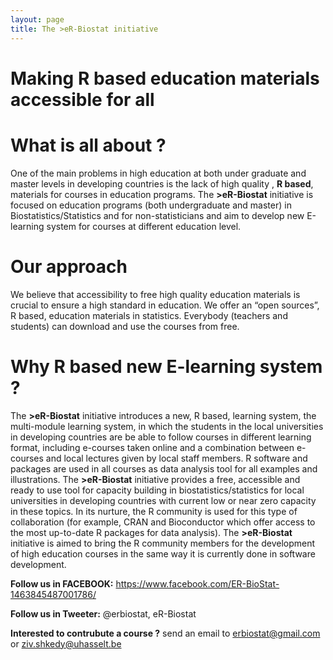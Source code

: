 ```yaml
---
layout: page
title: The >eR-Biostat initiative
---
```

# Making R based education materials accessible for all
# What is all about ?
One of the main problems in high education at both under graduate and master levels in developing countries is the lack of high quality , **R based**,  materials for courses in education programs.  The **>eR-Biostat**  initiative is focused on education programs (both undergraduate and master) in Biostatistics/Statistics and for non-statisticians and aim to develop new E-learning system for courses at different education  level.

# Our approach
We believe that accessibility to free high quality education materials is crucial to ensure a high standard in education.  We offer an “open sources”, R based, education materials in statistics. Everybody (teachers and students) can download and use the courses from free.  

# Why R based new E-learning system ?

The **>eR-Biostat** initiative introduces a new, R based, learning system, the multi-module learning system,  in which the students in the local universities in developing countries are be able to follow courses in different learning format, including e-courses taken online and a combination between e-courses and local lectures given by local staff members. R software and packages are used in all courses as data analysis tool for all examples and illustrations. The **>eR-Biostat**  initiative provides a free, accessible and ready to use tool for capacity building in biostatistics/statistics for local universities in developing countries with current low or near zero capacity in these topics. In its nurture, the R community is used for this type of collaboration (for example, CRAN and Bioconductor which offer access to the most up-to-date R packages for data analysis). The **>eR-Biostat**  initiative is aimed to bring the R community members for the development of high education courses in the same way it is currently done in software development.

**Follow us in FACEBOOK:** https://www.facebook.com/ER-BioStat-1463845487001786/

**Follow us in Tweeter:** @erbiostat, eR-Biostat

**Interested to contrubute a course ?**  send an email to 	erbiostat@gmail.com or ziv.shkedy@uhasselt.be
